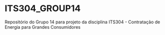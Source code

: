 # ITS304_GROUP14
Repositório do Grupo 14 para projeto da disciplina ITS304 - Contratação de Energia para Grandes Consumidores
